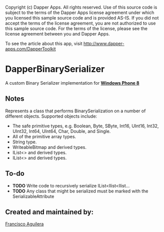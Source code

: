Copyright (c) Dapper Apps.  All rights reserved.
Use of this source code is subject to the terms of the Dapper Apps license 
agreement under which you licensed this sample source code and is provided AS-IS.
If you did not accept the terms of the license agreement, you are not authorized 
to use this sample source code.  For the terms of the license, please see the 
license agreement between you and Dapper Apps.

To see the article about this app, visit http://www.dapper-apps.com/DapperToolkit

DapperBinarySerializer
==========================

A custom Binary Serializer implementation for [**Windows Phone 8**](http://developer.windowsphone.com/en-us)

## Notes

Represents a class that performs BinarySerialization on a number of different objects.
Supported objects include:
  * The safe primitive types, e.g. Boolean, Byte, SByte, Int16, UInt16, Int32, UInt32, Int64, UInt64, Char, Double, and Single.
  * All of the primitive array types.
  * String type.
  * WriteableBitmap and derived types.
  * IList<<string>> and derived types.
  * IList<<WriteableBitmap>> and derived types.
  
## To-do  
  
* **TODO** Write code to recursively serialize IList<Ilist<Ilist...
* **TODO** Any class that might be serialized must be marked with the SerializableAttribute

## Created and maintained by:
[Francisco Aguilera](http://www.dapper-apps.com)
